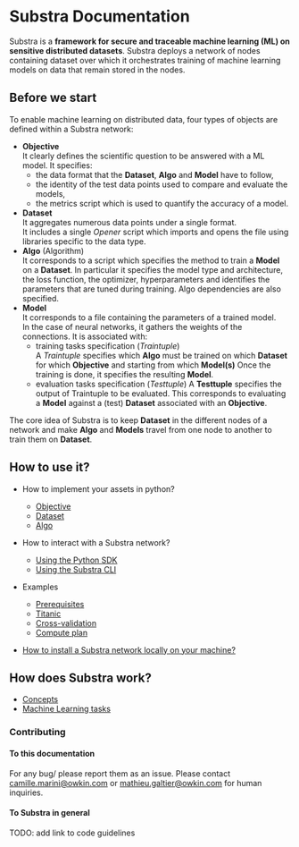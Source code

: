 # Substra Documentation

Substra is a **framework for secure and traceable machine learning (ML) on sensitive distributed datasets**. 
Substra deploys a network of nodes containing dataset over which it orchestrates training of machine learning models on data that remain stored in the nodes.


## Before we start

To enable machine learning on distributed data, four types of objects are defined within a Substra network: 
  - **Objective**   
    It clearly defines the scientific question to be answered with a ML model.
    It specifies:
      - the data format that the **Dataset**, **Algo** and **Model** have to follow, 
      - the identity of the test data points used to compare and evaluate the models, 
      - the metrics script which is used to quantify the accuracy of a model.
  - **Dataset**  
      It aggregates numerous data points under a single format.                                        
    It includes a single *Opener* script which imports and opens the file using libraries specific to the data type.
  - **Algo** (Algorithm)  
	It corresponds to a script which specifies the method to train a **Model** on a **Dataset**. 
	In particular it specifies the model type and architecture, the loss function, the optimizer, hyperparameters and identifies the parameters that are tuned during training.
	Algo dependencies are also specified.
  - **Model**  
    It corresponds to a file containing the parameters of a trained model.                  
    In the case of neural networks, it gathers the weights of the connections. 
    It is associated with:
      - training tasks specification (*Traintuple*)  
	  A *Traintuple* specifies which **Algo** must be trained on which **Dataset** for which **Objective** and starting from which **Model(s)**
	  Once the training is done, it specifies the resulting **Model**.
      - evaluation tasks specification (*Testtuple*) 
	  A **Testtuple** specifies the output of Traintuple to be evaluated. This corresponds to evaluating a **Model** against a (test) **Dataset** associated with an **Objective**. 

The core idea of Substra is to keep **Dataset** in the different nodes of a network and make **Algo** and **Models** travel from one node to another to train them on **Dataset**.

## How to use it?

- How to implement your assets in python?
    - [Objective](https://github.com/SubstraFoundation/substratools/blob/dev/docs/api.md#metrics)
    - [Dataset](https://github.com/SubstraFoundation/substratools/blob/dev/docs/api.md#opener)
    - [Algo](https://github.com/SubstraFoundation/substratools/blob/dev/docs/api.md#algo)

- How to interact with a Substra network?
    - [Using the Python SDK](https://github.com/SubstraFoundation/substra-cli/blob/dev/docs/sdk.md)
    - [Using the Substra CLI](https://github.com/SubstraFoundation/substra-cli/blob/dev/docs/cli.md)

- Examples
    - [Prerequisites](./examples/prerequisites.md)
    - [Titanic](./examples/titanic/README.md) 
    - [Cross-validation](./examples/cross_val/README.md)
    - [Compute plan](./examples/compute_plan/README.md)

- [How to install a Substra network locally on your machine?](./local_install.md)

## How does Substra work?
  - [Concepts](./concepts.md)
  - [Machine Learning tasks](./ml_tasks.md)


### Contributing

#### To this documentation

For any bug/ please report them as an issue. 
Please contact camille.marini@owkin.com or mathieu.galtier@owkin.com for human inquiries.

#### To Substra in general 

TODO: add link to code guidelines
